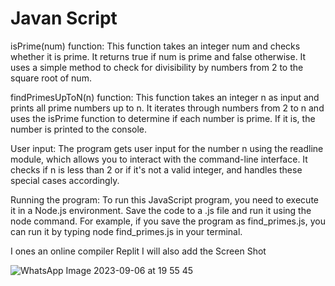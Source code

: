 # Javan Script

isPrime(num) function: This function takes an integer num and checks whether it is prime. It returns true if num is prime and false otherwise. 
It uses a simple method to check for divisibility by numbers from 2 to the square root of num.

findPrimesUpToN(n) function: This function takes an integer n as input and prints all prime numbers up to n. 
It iterates through numbers from 2 to n and uses the isPrime function to determine if each number is prime. If it is, the number is printed to the console.

User input: The program gets user input for the number n using the readline module, which allows you to interact with the command-line interface. 
It checks if n is less than 2 or if it's not a valid integer, and handles these special cases accordingly.

Running the program: To run this JavaScript program, you need to execute it in a Node.js environment. Save the code to a .js file and run it using the node command. 
For example, if you save the program as find_primes.js, you can run it by typing node find_primes.js in your terminal.

I ones an online compiler Replit 
I will also add the Screen Shot

![WhatsApp Image 2023-09-06 at 19 55 45](https://github.com/Adi7hyanSnair/amfoss-tasks/assets/143208653/21b32e8b-1db2-4d44-a9bb-cbe6493fa791)

